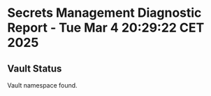 # Secrets Management Diagnostic Report - Tue Mar  4 20:29:22 CET 2025

## Vault Status
Vault namespace found.
```
